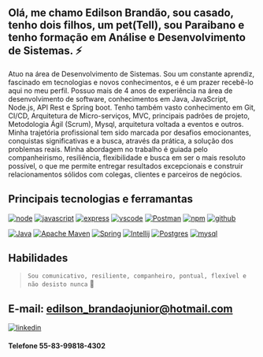 ## Olá, me chamo Edilson Brandão, sou casado, tenho dois filhos, um pet(Tell), sou Paraibano e tenho formação em Análise e Desenvolvimento de Sistemas. ⚡ 

Atuo na área de Desenvolvimento de Sistemas.
Sou um constante aprendiz, fascinado em tecnologias e novos conhecimentos, e é um prazer recebê-lo aqui no meu perfil.
Possuo mais de 4 anos de experiência na área de desenvolvimento de software, conhecimentos em Java, JavaScript, Node.js, API Rest e Spring boot. Tenho também vasto conhecimento em Git, CI/CD, Arquitetura de Micro-serviços, MVC, principais padrões de projeto, Metodologia Ágil (Scrum), Mysql, arquitetura voltada a eventos e outros. 
Minha trajetória profissional tem sido marcada por desafios emocionantes, conquistas significativas e a busca, através da prática, a solução dos problemas reais.
Minha abordagem no trabalho é guiada pelo companheirismo, resiliência, flexibilidade e busca em  ser o mais resoluto possível, o que me permite entregar resultados excepcionais e construir relacionamentos sólidos com colegas, clientes e parceiros de negócios. 

## Principais tecnologias e ferramantas 

[![node](https://img.shields.io/badge/Node%20js-339933?style=for-the-badge&logo=nodedotjs&logoColor=white)](https://nodejs.org/en)
[![javascript](https://img.shields.io/badge/JavaScript-323330?style=for-the-badge&logo=javascript&logoColor=F7DF1E)](https://developer.mozilla.org/pt-BR/docs/Web/JavaScript)
[![express](https://img.shields.io/badge/Express%20js-000000?style=for-the-badge&logo=express&logoColor=white)](https://expressjs.com/pt-br/)
[![vscode](https://img.shields.io/badge/VSCode-0078D4?style=for-the-badge&logo=visual%20studio%20code&logoColor=white)](https://code.visualstudio.com/)
[![Postman](https://img.shields.io/badge/Postman-FF6C37?style=for-the-badge&logo=Postman&logoColor=white)](https://www.postman.com/)
[![npm](https://img.shields.io/badge/npm-CB3837?style=for-the-badge&logo=npm&logoColor=white)](https://www.npmjs.com/)
[![github](https://img.shields.io/badge/GitHub-100000?style=for-the-badge&logo=github&logoColor=white)]()


[![Java](https://img.shields.io/badge/Oracle-F80000?style=for-the-badge&logo=oracle&logoColor=black)](https://www.oracle.com/java/technologies/javase/jdk17-archive-downloads.html)
[![Apache Maven](https://img.shields.io/badge/apache_maven-C71A36?style=for-the-badge&logo=apachemaven&logoColor=white)](https://maven.apache.org/)
[![Spring](https://img.shields.io/badge/Spring-6DB33F?style=for-the-badge&logo=spring&logoColor=white)](https://spring.io/projects/spring-boot)
[![Intellij](https://img.shields.io/badge/IntelliJ_IDEA-000000.svg?style=for-the-badge&logo=intellij-idea&logoColor=white)](https://www.jetbrains.com/pt-br/idea//)
[![Postgres](https://img.shields.io/badge/PostgreSQL-316192?style=for-the-badge&logo=postgresql&logoColor=white)](https://www.postgresql.org/)
[![mysql](https://img.shields.io/badge/MySQL-005C84?style=for-the-badge&logo=mysql&logoColor=white)](https://www.mysql.com/)


## Habilidades 

 >  `Sou comunicativo, resiliente, companheiro, pontual, flexível e não desisto nunca`  🖖

## E-mail: <edilson_brandaojunior@hotmail.com>

[![linkedin](https://img.shields.io/badge/LinkedIn-0077B5?style=for-the-badge&logo=linkedin&logoColor=white)](https://www.linkedin.com/in/juniorbrandao/)
#### Telefone 55-83-99818-4302
